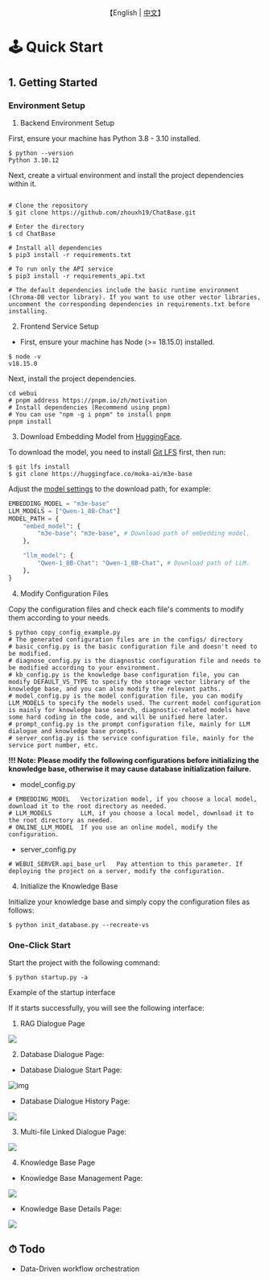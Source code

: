
<p align="center">
    【English | <a href="README_Chinese.md">中文</a>】
</p>

# 🕹 Quick Start

## 1. Getting Started

### Environment Setup

1. Backend Environment Setup

First, ensure your machine has Python 3.8 - 3.10 installed.
```
$ python --version
Python 3.10.12
```
Next, create a virtual environment and install the project dependencies within it.

```shell

# Clone the repository
$ git clone https://github.com/zhouxh19/ChatBase.git

# Enter the directory
$ cd ChatBase

# Install all dependencies
$ pip3 install -r requirements.txt 

# To run only the API service
$ pip3 install -r requirements_api.txt 

# The default dependencies include the basic runtime environment (Chroma-DB vector library). If you want to use other vector libraries, uncomment the corresponding dependencies in requirements.txt before installing.
```

2. Frontend Service Setup

+ First, ensure your machine has Node (>= 18.15.0) installed.
```
$ node -v
v18.15.0
```
Next, install the project dependencies.
```shell
cd webui
# pnpm address https://pnpm.io/zh/motivation
# Install dependencies (Recommend using pnpm)
# You can use "npm -g i pnpm" to install pnpm 
pnpm install
```

3. Download Embedding Model from [HuggingFace](https://huggingface.co/models).

To download the model, you need to install [Git LFS](https://docs.github.com/zh/repositories/working-with-files/managing-large-files/installing-git-large-file-storage) first, then run:

```Shell
$ git lfs install
$ git clone https://huggingface.co/moka-ai/m3e-base
```

Adjust the [model settings](configs/model_config.py.example) to the download path, for example:

```Python
EMBEDDING_MODEL = "m3e-base"
LLM_MODELS = ["Qwen-1_8B-Chat"]
MODEL_PATH = {
    "embed_model": {
        "m3e-base": "m3e-base", # Download path of embedding model.
    },

    "llm_model": {
        "Qwen-1_8B-Chat": "Qwen-1_8B-Chat", # Download path of LLM.
    },
}
```

4. Modify Configuration Files

Copy the configuration files and check each file's comments to modify them according to your needs.
```shell
$ python copy_config_example.py
# The generated configuration files are in the configs/ directory
# basic_config.py is the basic configuration file and doesn't need to be modified.
# diagnose_config.py is the diagnostic configuration file and needs to be modified according to your environment.
# kb_config.py is the knowledge base configuration file, you can modify DEFAULT_VS_TYPE to specify the storage vector library of the knowledge base, and you can also modify the relevant paths.
# model_config.py is the model configuration file, you can modify LLM_MODELS to specify the models used. The current model configuration is mainly for knowledge base search, diagnostic-related models have some hard coding in the code, and will be unified here later.
# prompt_config.py is the prompt configuration file, mainly for LLM dialogue and knowledge base prompts.
# server_config.py is the service configuration file, mainly for the service port number, etc.
```

**!!! Note: Please modify the following configurations before initializing the knowledge base, otherwise it may cause database initialization failure.**

* model_config.py
```shell
# EMBEDDING_MODEL   Vectorization model, if you choose a local model, download it to the root directory as needed.
# LLM_MODELS        LLM, if you choose a local model, download it to the root directory as needed.
# ONLINE_LLM_MODEL  If you use an online model, modify the configuration.
```

* server_config.py
```shell
# WEBUI_SERVER.api_base_url   Pay attention to this parameter. If deploying the project on a server, modify the configuration.
```

4. Initialize the Knowledge Base

Initialize your knowledge base and simply copy the configuration files as follows:
```shell
$ python init_database.py --recreate-vs
```

### One-Click Start

Start the project with the following command:
```shell
$ python startup.py -a
```

Example of the startup interface

If it starts successfully, you will see the following interface:

1. RAG Dialogue Page

![](img/k_chat.png)

2. Database Dialogue Page:

- Database Dialogue Start Page:

![img](img/db-chat.png)

- Database Dialogue History Page:

![](img/db-chat-history.png)

3. Multi-file Linked Dialogue Page:

![](img/m-chat-history.png)

4. Knowledge Base Page

- Knowledge Base Management Page:

![](img/add-kb.png)

- Knowledge Base Details Page:

![](img/kb-detail.png)

## ⏱ Todo

- Data-Driven workflow orchestration

